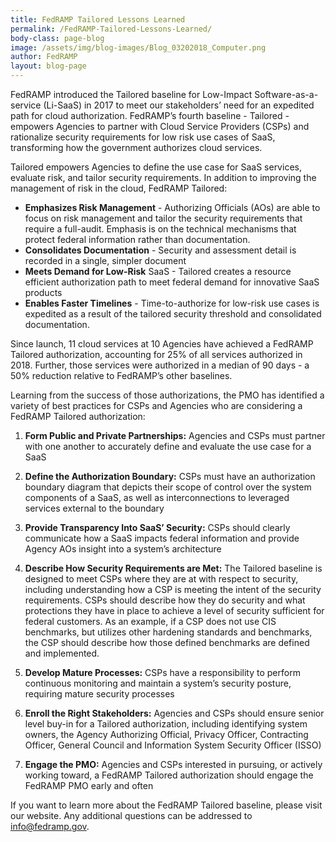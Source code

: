 ```yaml
---
title: FedRAMP Tailored Lessons Learned 
permalink: /FedRAMP-Tailored-Lessons-Learned/
body-class: page-blog
image: /assets/img/blog-images/Blog_03202018_Computer.png
author: FedRAMP
layout: blog-page
---
```

FedRAMP introduced the Tailored baseline for Low-Impact Software-as-a-service (Li-SaaS) in 2017 to meet our stakeholders’ need for an expedited path for cloud authorization. FedRAMP’s fourth baseline - Tailored - empowers Agencies to partner with Cloud Service Providers (CSPs) and rationalize security requirements for low risk use cases of SaaS, transforming how the government authorizes cloud services.

Tailored empowers Agencies to define the use case for SaaS services, evaluate risk, and tailor security requirements. In addition to improving the management of risk in the cloud, FedRAMP Tailored: 

* **Emphasizes Risk Management** - Authorizing Officials (AOs) are able to focus on risk management and tailor the security requirements that require a full-audit. Emphasis is on the technical mechanisms that protect federal information rather than documentation. 
* **Consolidates Documentation** - Security and assessment detail is recorded in a single, simpler document
* **Meets Demand for Low-Risk** SaaS - Tailored creates a resource efficient authorization path to meet federal demand for innovative SaaS products 
* **Enables Faster Timelines** - Time-to-authorize for low-risk use cases is expedited as a result of the tailored security threshold and consolidated documentation. 

Since launch, 11 cloud services at 10 Agencies have achieved a FedRAMP Tailored authorization, accounting for 25% of all services authorized in 2018. Further, those services were authorized in a median of 90 days - a 50% reduction relative to FedRAMP’s other baselines. 

Learning from the success of those authorizations, the PMO has identified a variety of best practices for CSPs and Agencies who are considering a FedRAMP Tailored authorization:

1) **Form Public and Private Partnerships:** Agencies and CSPs must partner with one another to accurately define and evaluate the use case for a SaaS 

2) **Define the Authorization Boundary:** CSPs must have an authorization boundary diagram that depicts their scope of control over the system components of a SaaS, as well as interconnections to leveraged services external to the boundary

3) **Provide Transparency Into SaaS’ Security:** CSPs should clearly communicate how a SaaS impacts federal information and provide Agency AOs insight into a system’s architecture

4) **Describe How Security Requirements are Met:** The Tailored baseline is designed to meet CSPs where they are at with respect to security, including understanding how a CSP is meeting the intent of the security requirements. CSPs should describe how they do security and what protections they have in place to achieve a level of security sufficient for federal customers. As an example,  if a CSP does not use CIS benchmarks, but utilizes other hardening standards and  benchmarks, the CSP should describe how those defined benchmarks are defined and implemented. 

5) **Develop Mature Processes:** CSPs have a responsibility to perform continuous monitoring and maintain a system’s security posture, requiring mature security processes

6) **Enroll the Right Stakeholders:** Agencies and CSPs should ensure senior level buy-in for a Tailored authorization, including identifying system owners, the Agency Authorizing Official, Privacy Officer, Contracting Officer, General Council and Information System Security Officer (ISSO)

7) **Engage the PMO:** Agencies and CSPs interested in pursuing, or actively working toward, a FedRAMP Tailored authorization should engage the FedRAMP PMO early and often

If you want to learn more about the FedRAMP Tailored baseline, please visit our website. Any additional questions can be addressed to info@fedramp.gov. 
